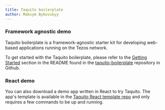 ```yaml
---
title: Taquito boilerplate
author: Maksym Bykovskyy
---
```


### Framework agnostic demo

Taquito boilerplate is a framework-agnostic starter kit for developing web-based applications running on the Tezos network.

To get started with the Taquito boilerplate, please refer to the [Getting Started][get-started] section in the README found in the [taquito-boilerplate][repo] repository in Github.

[get-started]: https://github.com/ecadlabs/taquito-boilerplate#getting-started
[repo]: https://github.com/ecadlabs/taquito-boilerplate

### React demo

You can also download a demo app written in React to try Taquito. The app's template is available in the [Taquito React template repo][taquito-react-template] and only requires a few commands to be up and running.

[taquito-react-template]: https://github.com/ecadlabs/taquito-react-template
